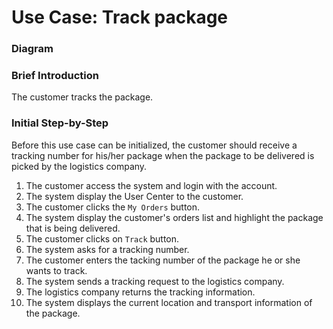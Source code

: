 # Use Case: Track package

### Diagram


### Brief Introduction
The customer tracks the package.

### Initial Step-by-Step  
Before this use case can be initialized, the customer should receive a tracking number for his/her package when the package to be delivered is picked by the logistics company.

1. The customer access the system and login with the account.
2. The system display the User Center to the customer.
3. The customer clicks the `My Orders` button.
4. The system display the customer's orders list and highlight the package that is being delivered.
5. The customer clicks on `Track` button.
6. The system asks for a tracking number.
7. The customer enters the tacking number of the package he or she wants to track.
8. The system sends a tracking request to the logistics company.
9. The logistics company returns the tracking information. 
10. The system displays the current location and transport information of the package.